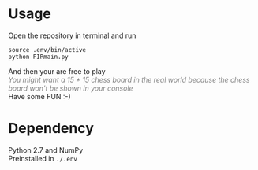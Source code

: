 # Usage  
Open the repository in terminal and run  
```  
source .env/bin/active  
python FIRmain.py  
```
And then your are free to play  
<font color=grey>*You might want a 15 \* 15 chess board in the real world because the chess board won't be shown in your console*</font>  
Have some FUN :-)  
# Dependency
Python 2.7 and NumPy  
Preinstalled in `./.env`
